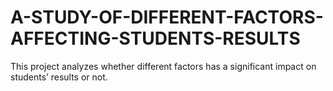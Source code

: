 # A-STUDY-OF-DIFFERENT-FACTORS-AFFECTING-STUDENTS-RESULTS
This project analyzes whether different factors has a significant impact on students’ results or not.
